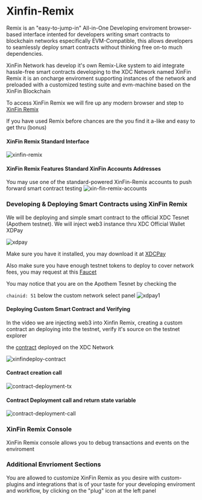 
# Xinfin-Remix

Remix is an "easy-to-jump-in" All-in-One Developing enviroment browser-based interface intented for developers writing smart contracts to blockchain networks especifically EVM-Compatible, this allows developers to seamlessly deploy smart contracts without thinking free on-to much dependencies.

XinFin Network has develop it's own Remix-Like system to aid integrate hassle-free smart contracts developing to the XDC Network named XinFin Remix it is an oncharge enviroment supporting instances of the network and preloaded with a customized testing suite and evm-machine based on the XinFin Blockchain

To access XinFin Remix we will fire up any modern browser and step to [XinFin Remix](https://remix.xinfin.network)

If you have used Remix before chances are the you find it a-like and easy to get thru (bonus)

#### XinFin Remix Standard Interface

![xinfin-remix](https://user-images.githubusercontent.com/41552663/194455866-284ac945-a1b1-4b7b-be79-47fbe6e63a31.png)

#### XinFin Remix Features Standard XinFin Accounts Addresses

You may use one of the standard-powered XinFin-Remix accounts to push forward smart contract testing
![xin-fin-remix-accounts](https://user-images.githubusercontent.com/41552663/194461894-8e2fc7ea-6340-4cf4-a011-6866add71015.png)

### Developing & Deploying Smart Contracts using XinFin Remix

We will be deploying and simple smart contract to the official XDC Tesnet (Apothem testnet). We will inject web3 instance thru XDC Official Wallet XDPay

![xdpay](https://user-images.githubusercontent.com/41552663/194467016-0a91316e-b9d8-4e01-895e-7c43152d4ea3.png)

Make sure you have it installed, you may download it at [XDCPay](https://chrome.google.com/webstore/detail/xdcpay/bocpokimicclpaiekenaeelehdjllofo/related?hl=en)

Also make sure you have enough testnet tokens to deploy to cover network fees, you may request at this [Faucet](https://faucet.apothem.network/)

You may notice that you are on the Apothem Tesnet by checking the 

<code>chainid: 51</code> below the custom network select panel
![xdpay1](https://user-images.githubusercontent.com/41552663/194467308-139230d5-2ae5-483e-ad97-ec3f0b2e909f.png)


#### Deploying Custom Smart Contract and Verifying

In the video we are injecting web3 into Xinfin Remix, creating a custom contract an deploying into the testnet, verify it's source on the testnet explorer 

the [contract](https://explorer.apothem.network/address/xdcb1dd29f0e84a8d4131ce4ed7d3d812e51804e34d#readContract) deployed on the XDC Network

![xinfindeploy-contract](https://user-images.githubusercontent.com/41552663/194475798-2a974f25-66c5-436d-9c66-0a5526a52d52.gif)

#### Contract creation call

![contract-deployment-tx](https://user-images.githubusercontent.com/41552663/194477523-99731456-aa0c-4427-8c36-7332ce34494f.png)

#### Contract Deployment call and return state variable
![contract-deployment-call](https://user-images.githubusercontent.com/41552663/194477381-df3a7455-57d8-4d71-8362-d8cb0a8ddcc9.png)

### XinFin Remix Console

XinFin Remix console allows you to debug transactions and events on the enviroment

### Additional Envrioment Sections

You are allowed to customize XinFin Remix as you desire with custom-plugins and integrations that is of your taste for your developing enviroment and workflow, by clicking on the "plug" icon at the left panel

